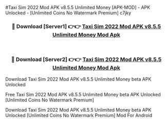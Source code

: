 #Taxi Sim 2022 Mod APK v8.5.5 Unlimited Money [APK-MOD] - APK Unlocked - [Unlimited Coins No Watermark Premium] c7jky



<div align="center">

<h3>🔴 Download [Server1] 👉👉 <a href="https://momento.my/?title=Taxi_Sim_2022_Mod_APK_v8.5.5_Unlimited_Money">Taxi Sim 2022 Mod APK v8.5.5 Unlimited Money Mod Apk</a></h3><br>

<h3>🔴 Download [Server2] 👉👉 <a href="https://momento.my/?title=Taxi_Sim_2022_Mod_APK_v8.5.5_Unlimited_Money">Taxi Sim 2022 Mod APK v8.5.5 Unlimited Money Mod Apk</a></h3>
</div>



Download Taxi Sim 2022 Mod APK v8.5.5 Unlimited Money beta APK Unlocked

Free Taxi Sim 2022 Mod APK v8.5.5 Unlimited Money beta APK Unlocked [Unlimited Coins No Watermark Premium]

Download Taxi Sim 2022 Mod APK v8.5.5 Unlimited Money beta APK Unlocked [Unlimited Coins No Watermark Premium] Mod For Android
